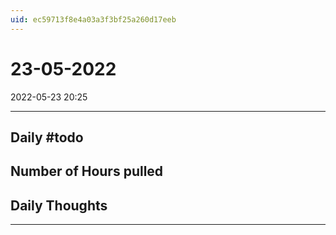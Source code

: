 ```yaml
---
uid: ec59713f8e4a03a3f3bf25a260d17eeb
---
```


# 23-05-2022
2022-05-23 20:25

---


## Daily #todo 

## Number of Hours pulled 

## Daily Thoughts




--- 
